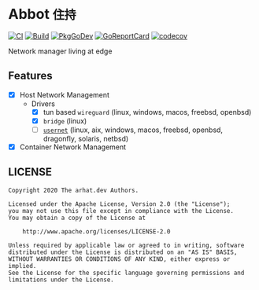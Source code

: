 # Abbot `住持`

[![CI](https://github.com/arhat-dev/abbot/workflows/CI/badge.svg)](https://github.com/arhat-dev/abbot/actions?query=workflow%3ACI)
[![Build](https://github.com/arhat-dev/abbot/workflows/Build/badge.svg)](https://github.com/arhat-dev/abbot/actions?query=workflow%3ABuild)
[![PkgGoDev](https://pkg.go.dev/badge/arhat.dev/abbot)](https://pkg.go.dev/arhat.dev/abbot)
[![GoReportCard](https://goreportcard.com/badge/arhat.dev/abbot)](https://goreportcard.com/report/arhat.dev/abbot)
[![codecov](https://codecov.io/gh/arhat-dev/abbot/branch/master/graph/badge.svg)](https://codecov.io/gh/arhat-dev/abbot)

Network manager living at edge

## Features

- [x] Host Network Management
  - Drivers
    - [x] tun based `wireguard` (linux, windows, macos, freebsd, openbsd)
    - [x] `bridge` (linux)
    - [ ] [`usernet`](./docs/Driver-usernet.md) (linux, aix, windows, macos, freebsd, openbsd, dragonfly, solaris, netbsd)
- [x] Container Network Management

## LICENSE

```text
Copyright 2020 The arhat.dev Authors.

Licensed under the Apache License, Version 2.0 (the "License");
you may not use this file except in compliance with the License.
You may obtain a copy of the License at

    http://www.apache.org/licenses/LICENSE-2.0

Unless required by applicable law or agreed to in writing, software
distributed under the License is distributed on an "AS IS" BASIS,
WITHOUT WARRANTIES OR CONDITIONS OF ANY KIND, either express or implied.
See the License for the specific language governing permissions and
limitations under the License.
```
